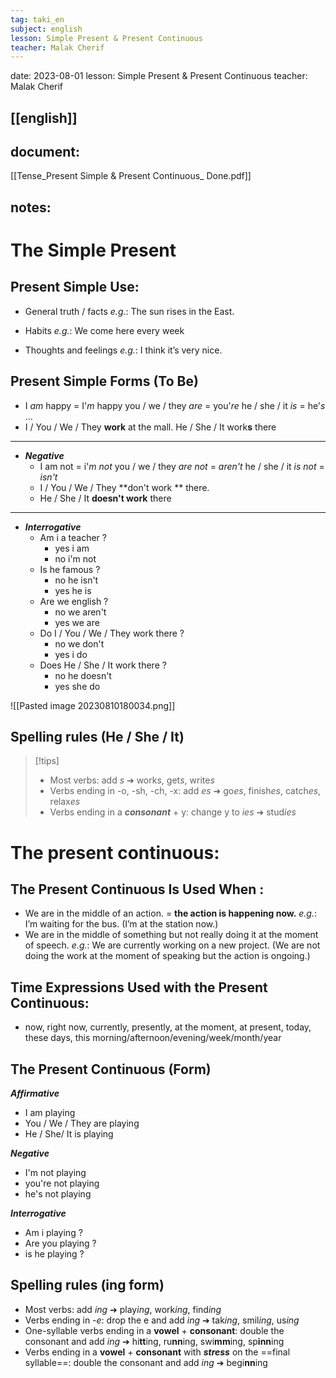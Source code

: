 ```yaml
---
tag: taki_en
subject: english
lesson: Simple Present & Present Continuous
teacher: Malak Cherif
---
```


date: 2023-08-01
lesson: Simple Present & Present Continuous
teacher: Malak Cherif

[[english]]
---
## document:
[[Tense_Present Simple & Present Continuous_ Done.pdf]]
## notes:

# The Simple Present



## **Present Simple Use:**
- General truth / facts
*e.g.*: The sun rises in the East.

- Habits
*e.g.*: We come here every week

- Thoughts and feelings
*e.g.*: I think it’s very nice.


## **Present Simple Forms (To Be)**
- I *am* happy = I'*m* happy
you / we / they *are* = you'*re*
he / she / it *is* = he'*s* ...
-  I / You / We / They **work** at
the mall.
He / She / It work**s** there


---
- ***Negative***
	 - I am not = i'*m not*
	 you / we / they *are not* = *aren't*
	 he / she / it *is not* = *isn't*
	- I / You / We / They **don't work ** there.
	- He / She / It **doesn't work** there
---

 - ***Interrogative***
	- Am i a teacher ?
	   - yes i am 
	  - no i'm not
	- Is he famous ?
		- no he isn't
		- yes he is 
	- Are we english ?
		- no we aren't
		- yes we are
	 - Do I / You / We / They work there ?
		 - no we don't
		 - yes i do
	- Does He / She / It work there ?
		- no he doesn't 
		- yes she do


![[Pasted image 20230810180034.png]]
## **Spelling rules (He / She / It)**

>[!tips]
>- Most verbs: add *s* ➔ work*s*, get*s*, write*s*
>-  Verbs ending in -o, -sh, -ch, -x: add *es* ➔ go*es*, finish*es*, catch*es*, relax*es*
>- Verbs ending in a ***consonant*** + y: change y to *ies* ➔ stud*ies*




# The present continuous:

## **The Present Continuous Is Used When :**

- We are in the middle of an action. = **the action is happening now.**
*e.g.*: I’m waiting for the bus. (I’m at the station now.)
-  We are in the middle of something but not really doing it at the moment of speech.
*e.g.*: We are currently working on a new project. (We are not doing the work at the moment of speaking but the action is ongoing.)


## **Time Expressions Used with the Present Continuous:**
- now, right now, currently, presently, at the moment, at present, today, these days, this morning/afternoon/evening/week/month/year

## **The Present Continuous (Form)**

***Affirmative***
 - I am playing
 - You / We / They are playing
 - He / She/ It is playing

***Negative***
 - I'm not playing
 - you're not playing
 - he's not playing

***Interrogative***
- Am i playing ?
- Are you playing ?
- is he playing ?

## **Spelling rules (ing form)**
 - Most verbs: add *ing* ➔ play*ing*, work*ing*, find*ing*
 - Verbs ending in *-e*: drop the e and add *ing* ➔ tak*ing*, smil*ing*, us*ing*
 - One-syllable verbs ending in a **vowel** + **consonant**: double the consonant and add *ing* ➔ hi**tt**ing, ru**nn**ing, swi**mm**ing, sp**inn**ing
 - Verbs ending in a **vowel** + **consonant** with ***stress*** on the ==final syllable==: double the consonant and add *ing* ➔ begi**nn**ing